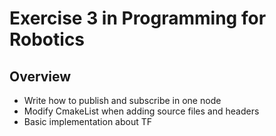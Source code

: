 # Exercise 3 in Programming for Robotics
## Overview
- Write how to publish and subscribe in one node
- Modify CmakeList when adding source files and headers
- Basic implementation about TF

